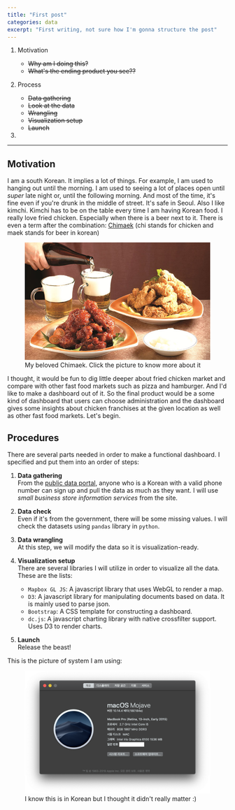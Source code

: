 ```yaml
---
title: "First post"
categories: data
excerpt: "First writing, not sure how I'm gonna structure the post"
---
```


1. Motivation
   * <strike>Why am I doing this?</strike>
   * <strike>What's the ending product you see??</strike>

2. Process
   * <strike>Data gathering</strike>
   * <strike>Look at the data</strike>
   * <strike>Wrangling</strike>
   * <strike>Visualization setup</strike>
   * <strike>Launch</strike>

3. 

------

## Motivation
I am a south Korean. It implies a lot of things. For example, I am used to hanging out until the morning. I am used to seeing a lot of places open until *super* late night or, until the following morning. And most of the time, it's fine even if you're drunk in the middle of street. It's safe in Seoul. Also I like kimchi. Kimchi has to be on the table every time I am having Korean food. I really love fried chicken. Especially when there is a beer next to it. There is even a term after the combination: [Chimaek](https://en.wikipedia.org/wiki/Chimaek) (chi stands for chicken and maek stands for beer in korean)

<figure class="align-center">
    <a href="http://rizer.tv/korean-fried-chicken-beer/"><img src="/assets/images/chimaek.jpg"></a>
    <figcaption>My beloved Chimaek. Click the picture to know more about it</figcaption>
</figure>

I thought, it would be fun to dig little deeper about fried chicken market and compare with other fast food markets such as pizza and hamburger. And I'd like to make a dashboard out of it. So the final product would be a some kind of dashboard that users can choose administration and the dashboard gives some insights about chicken franchises at the given location as well as other fast food markets. Let's begin.

## Procedures
There are several parts needed in order to make a functional dashboard. I specified and put them into an order of steps:

1. <strong>Data gathering</strong>  
    From the [public data portal](https://www.data.go.kr/), anyone who is a Korean with a valid phone number can sign up and pull the data as much as they want. I will use _small business store information services_ from the site.

2. <strong>Data check</strong>  
    Even if it's from the government, there will be some missing values. I will check the datasets using `pandas` library in `python`. 

3. <strong>Data wrangling</strong>  
    At this step, we will modify the data so it is visualization-ready.

4. <strong>Visualization setup</strong>  
    There are several libraries I will utilize in order to visualize all the data. These are the lists:
    * `Mapbox GL JS`: A javascript library that uses WebGL to render a map.
    * `D3`: A javascript library for manipulating documents based on data. It is mainly used to parse json.
    * `Bootstrap`: A CSS template for constructing a dashboard.
    * `dc.js`: A javascript charting library with native crossfilter support. Uses D3 to render charts.

5. <strong>Launch</strong>  
    Release the beast!



This is the picture of system I am using:
<figure class="align-center">
    <a href="/assets/images/system.png"><img src="/assets/images/system.png"></a>
    <figcaption>I know this is in Korean but I thought it didn't really matter :)</figcaption>
</figure>